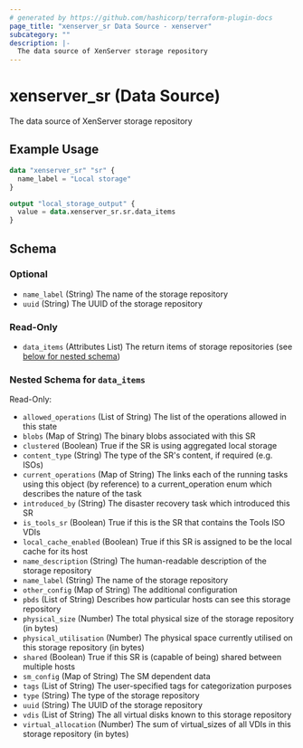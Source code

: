 ```yaml
---
# generated by https://github.com/hashicorp/terraform-plugin-docs
page_title: "xenserver_sr Data Source - xenserver"
subcategory: ""
description: |-
  The data source of XenServer storage repository
---
```


# xenserver_sr (Data Source)

The data source of XenServer storage repository

## Example Usage

```terraform
data "xenserver_sr" "sr" {
  name_label = "Local storage"
}

output "local_storage_output" {
  value = data.xenserver_sr.sr.data_items
}
```

<!-- schema generated by tfplugindocs -->
## Schema

### Optional

- `name_label` (String) The name of the storage repository
- `uuid` (String) The UUID of the storage repository

### Read-Only

- `data_items` (Attributes List) The return items of storage repositories (see [below for nested schema](#nestedatt--data_items))

<a id="nestedatt--data_items"></a>
### Nested Schema for `data_items`

Read-Only:

- `allowed_operations` (List of String) The list of the operations allowed in this state
- `blobs` (Map of String) The binary blobs associated with this SR
- `clustered` (Boolean) True if the SR is using aggregated local storage
- `content_type` (String) The type of the SR's content, if required (e.g. ISOs)
- `current_operations` (Map of String) The links each of the running tasks using this object (by reference) to a current_operation enum which describes the nature of the task
- `introduced_by` (String) The disaster recovery task which introduced this SR
- `is_tools_sr` (Boolean) True if this is the SR that contains the Tools ISO VDIs
- `local_cache_enabled` (Boolean) True if this SR is assigned to be the local cache for its host
- `name_description` (String) The human-readable description of the storage repository
- `name_label` (String) The name of the storage repository
- `other_config` (Map of String) The additional configuration
- `pbds` (List of String) Describes how particular hosts can see this storage repository
- `physical_size` (Number) The total physical size of the storage repository (in bytes)
- `physical_utilisation` (Number) The physical space currently utilised on this storage repository (in bytes)
- `shared` (Boolean) True if this SR is (capable of being) shared between multiple hosts
- `sm_config` (Map of String) The SM dependent data
- `tags` (List of String) The user-specified tags for categorization purposes
- `type` (String) The type of the storage repository
- `uuid` (String) The UUID of the storage repository
- `vdis` (List of String) The all virtual disks known to this storage repository
- `virtual_allocation` (Number) The sum of virtual_sizes of all VDIs in this storage repository (in bytes)
